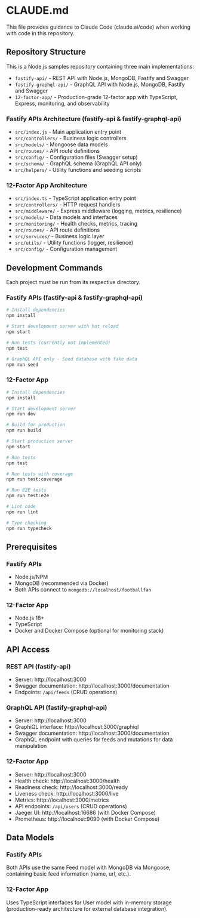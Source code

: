 # CLAUDE.md

This file provides guidance to Claude Code (claude.ai/code) when working with code in this repository.

## Repository Structure

This is a Node.js samples repository containing three main implementations:

- `fastify-api/` - REST API with Node.js, MongoDB, Fastify and Swagger
- `fastify-graphql-api/` - GraphQL API with Node.js, MongoDB, Fastify and Swagger
- `12-factor-app/` - Production-grade 12-factor app with TypeScript, Express, monitoring, and observability

### Fastify APIs Architecture (fastify-api & fastify-graphql-api)
- `src/index.js` - Main application entry point
- `src/controllers/` - Business logic controllers
- `src/models/` - Mongoose data models
- `src/routes/` - API route definitions
- `src/config/` - Configuration files (Swagger setup)
- `src/schema/` - GraphQL schema (GraphQL API only)
- `src/helpers/` - Utility functions and seeding scripts

### 12-Factor App Architecture
- `src/index.ts` - TypeScript application entry point
- `src/controllers/` - HTTP request handlers
- `src/middleware/` - Express middleware (logging, metrics, resilience)
- `src/models/` - Data models and interfaces
- `src/monitoring/` - Health checks, metrics, tracing
- `src/routes/` - API route definitions
- `src/services/` - Business logic layer
- `src/utils/` - Utility functions (logger, resilience)
- `src/config/` - Configuration management

## Development Commands

Each project must be run from its respective directory.

### Fastify APIs (fastify-api & fastify-graphql-api)
```bash
# Install dependencies
npm install

# Start development server with hot reload
npm start

# Run tests (currently not implemented)
npm test

# GraphQL API only - Seed database with fake data
npm run seed
```

### 12-Factor App
```bash
# Install dependencies
npm install

# Start development server
npm run dev

# Build for production
npm run build

# Start production server
npm start

# Run tests
npm test

# Run tests with coverage
npm run test:coverage

# Run E2E tests
npm run test:e2e

# Lint code
npm run lint

# Type checking
npm run typecheck
```

## Prerequisites

### Fastify APIs
- Node.js/NPM
- MongoDB (recommended via Docker)
- Both APIs connect to `mongodb://localhost/footballfan`

### 12-Factor App
- Node.js 18+
- TypeScript
- Docker and Docker Compose (optional for monitoring stack)

## API Access

### REST API (fastify-api)
- Server: http://localhost:3000
- Swagger documentation: http://localhost:3000/documentation
- Endpoints: `/api/feeds` (CRUD operations)

### GraphQL API (fastify-graphql-api)
- Server: http://localhost:3000
- GraphiQL interface: http://localhost:3000/graphiql
- Swagger documentation: http://localhost:3000/documentation
- GraphQL endpoint with queries for feeds and mutations for data manipulation

### 12-Factor App
- Server: http://localhost:3000
- Health check: http://localhost:3000/health
- Readiness check: http://localhost:3000/ready
- Liveness check: http://localhost:3000/live
- Metrics: http://localhost:3000/metrics
- API endpoints: `/api/users` (CRUD operations)
- Jaeger UI: http://localhost:16686 (with Docker Compose)
- Prometheus: http://localhost:9090 (with Docker Compose)

## Data Models

### Fastify APIs
Both APIs use the same Feed model with MongoDB via Mongoose, containing basic feed information (name, url, etc.).

### 12-Factor App
Uses TypeScript interfaces for User model with in-memory storage (production-ready architecture for external database integration).